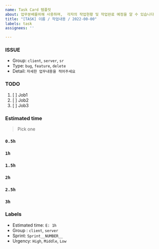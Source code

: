 ```yaml
---
name: Task Card 템플릿
about: 업무분배를위해 사용하며,  각자의 작업현황 및 작업완료 예정을 알 수 있습니다
title: "[TASK] 이름 / 작업내용 / 2022-00-00"
labels: task
assignees: ''

---
```


### ISSUE
- Group:  `client`, `server`, `sr`
- Type: `bug`, `feature`, `delete`
- Detail: `자세한 업무내용을 적어주세요`

### TODO
1. [ ] Job1
2. [ ] Job2
3. [ ] Job3

### Estimated time
> Pick one
### `0.5h`
### `1h`
### `1.5h`
### `2h`
### `2.5h`
### `3h`

### Labels
- Estimated time: `E: 1h`
- Group : `client`, `server`
- Sprint: `Sprint__NUMBER__`
- Urgency: `High`, `Middle`, `Low`
